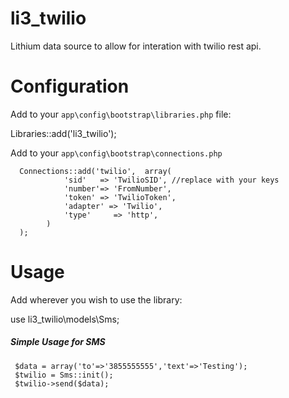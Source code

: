 li3_twilio
==========

Lithium data source to allow for interation with twilio rest api.

# Configuration

Add to your `app\config\bootstrap\libraries.php` file:

  Libraries::add('li3_twilio');

Add to your `app\config\bootstrap\connections.php`

```
  Connections::add('twilio',  array(
            'sid'   => 'TwilioSID', //replace with your keys
            'number'=> 'FromNumber',
            'token' => 'TwilioToken',
            'adapter' => 'Twilio',
            'type'     => 'http',
        )
  );
```

# Usage

Add wherever you wish to use the library:

  use li3_twilio\models\Sms;



##### Simple Usage for SMS

```
 $data = array('to'=>'3855555555','text'=>'Testing');
 $twilio = Sms::init();
 $twilio->send($data);
```
